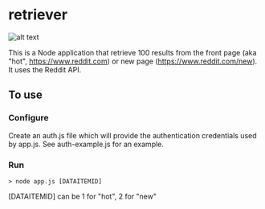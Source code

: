 # retriever 
![alt text](https://travis-ci.org/ryanchappell/uw-ds-350-reddit-retriever.svg?branch=master "build status")

This is a Node application that retrieve 100 results from the front page (aka "hot", https://www.reddit.com) or new page (https://www.reddit.com/new). It uses the Reddit API.

## To use

### Configure
Create an auth.js file which will provide the authentication credentials used by app.js. See auth-example.js for an example.

### Run
```
> node app.js [DATAITEMID]
```
[DATAITEMID] can be 1 for "hot",  2 for "new"
